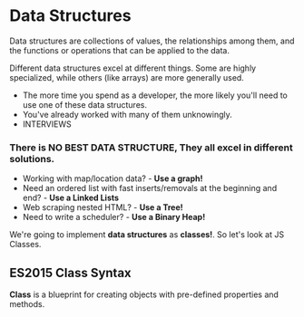 # Data Structures
Data structures are collections of values, the relationships among them, and the functions or operations that can be applied to the data. 

Different data structures excel at different things. Some are highly specialized, while others (like arrays) are more generally used.

- The more time you spend as a developer, the more likely you'll need to use one of these data structures.
- You've already worked with many of them unknowingly.
- INTERVIEWS

### There is NO **BEST** DATA STRUCTURE, They all excel in different solutions.

- Working with map/location data? - **Use a graph!**
- Need an ordered list with fast inserts/removals at the beginning and end? - **Use a Linked Lists**
- Web scraping nested HTML? - **Use a Tree!**
- Need to write a scheduler? - **Use a Binary Heap!** 

We're going to implement **data structures** as **classes!**. So let's look at JS Classes.

## ES2015 Class Syntax
**Class** is a blueprint for creating objects with pre-defined properties and methods.